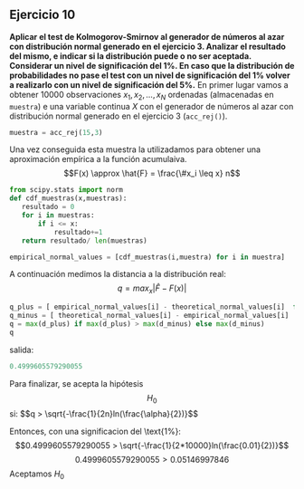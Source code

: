 ## Ejercicio 10
**Aplicar el test de Kolmogorov-Smirnov al generador de números al azar con distribución normal generado en el ejercicio 3. Analizar el resultado del mismo, e indicar si la distribución puede o no ser aceptada. Considerar un nivel de significación del 1%.  En caso que la distribución de probabilidades no pase el test con un nivel de significación del 1%  volver a realizarlo con  un nivel de significación del 5%.**
En primer lugar vamos a obtener $10000$ observaciones ${x_1, x_2, ..., x_N}$ ordenadas (almacenadas en `muestra`) e una variable continua $X$ con el generador de números al azar con distribución normal generado en el ejercicio 3 (`acc_rej()`). 
```python
muestra = acc_rej(15,3)
```
Una vez conseguida esta muestra la utilizadamos para obtener una aproximación empírica a la función acumulaiva.
$$F(x) \approx \hat{F} = \frac{\#x_i \leq x} n$$
```python
from scipy.stats import norm
def cdf_muestras(x,muestras):
   resultado = 0
   for i in muestras:
       if i <= x:
           resultado+=1
   return resultado/ len(muestras)

empirical_normal_values = [cdf_muestras(i,muestra) for i in muestra]
```

A continuación medimos la distancia a la distribución real:
$$q = max_x| \hat{F}-F(x)|$$
```python
q_plus = [ empirical_normal_values[i] - theoretical_normal_values[i]  for i in range(N-1) ]
q_minus = [ theoretical_normal_values[i] - empirical_normal_values[i]  for i in range(N-1) ]
q = max(d_plus) if max(d_plus) > max(d_minus) else max(d_minus)
q 
```
salida:
```python
0.4999605579290055
```
Para finalizar, se acepta la hipótesis $$H_0$$ si:
\$$q > \sqrt{-\frac{1}{2n}ln(\frac{\alpha}{2})}$$

Entonces, con una significacion del \text{1\%}:
$$0.4999605579290055 > \sqrt{-\frac{1}{2*10000}ln(\frac{0.01}{2})}$$
$$0.4999605579290055 > 0.05146997846$$
Aceptamos $H_0$
